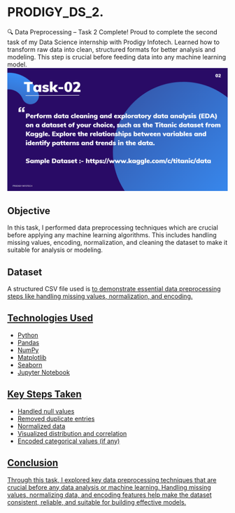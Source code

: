 # PRODIGY_DS_2.
🔍 Data Preprocessing – Task 2 Complete! Proud to complete the second task of my Data Science internship with Prodigy Infotech. Learned how to transform raw data into clean, structured formats for better analysis and modeling. This step is crucial before feeding data into any machine learning model.
<br>
<img src="https://github.com/rutujaparab20/PRODIGY_DS_2./blob/main/ds_task_2.png">

## Objective
In this task, I performed data preprocessing techniques which are crucial before applying any machine learning algorithms. This includes handling missing values, encoding, normalization, and cleaning the dataset to make it suitable for analysis or modeling.

## Dataset 
A structured CSV file used is <a href="https://github.com/rutujaparab20/PRODIGY_DS_2./blob/main/test.csv">  to demonstrate essential data preprocessing steps like handling missing values, normalization, and encoding.

## Technologies Used

- Python
- Pandas
- NumPy
- Matplotlib
- Seaborn
- Jupyter Notebook

## Key Steps Taken

- Handled null values
- Removed duplicate entries
- Normalized data
- Visualized distribution and correlation
- Encoded categorical values (if any)

## Conclusion

Through this task, I explored key data preprocessing techniques that are crucial before any data analysis or machine learning. Handling missing values, normalizing data, and encoding features help make the dataset consistent, reliable, and suitable for building effective models.




